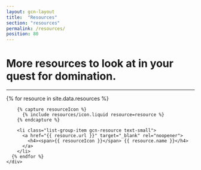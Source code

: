 ```yaml
---
layout: gcn-layout
title:  "Resources"
section: "resources"
permalink: /resources/
position: 80
---
```


<div class="row">
  <div class="col-lg-8 col-lg-offset-2 col-md-10 col-md-offset-1 col-sm-12">
    <h1 class="gcn-page-header">More resources to look at in your quest for domination.</h1>
    <hr>
  </div>
</div>

<div class="row">
  <div class="col-md-6 col-md-offset-3 col-sm-12 text-center">
    <div class="resources-list list-group">
      {% for resource in site.data.resources %}

        {% capture resourceIcon %}
          {% include resources/icon.liquid resource=resource %}
        {% endcapture %}

        <li class="list-group-item gcn-resource text-small">
          <a href="{{ resource.url }}" target="_blank" rel="noopener">
            <h4><span>{{ resourceIcon }}</span> {{ resource.name }}</h4>
          </a>
        </li>
      {% endfor %}
    </div>
  </div>
</div>
